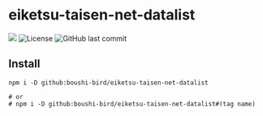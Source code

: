 # eiketsu-taisen-net-datalist

![](https://github.com/boushi-bird/eiketsu-taisen-net-datalist/workflows/CI/badge.svg)
![License](https://img.shields.io/github/license/boushi-bird/eiketsu-taisen-net-datalist.svg)
![GitHub last commit](https://img.shields.io/github/last-commit/boushi-bird/eiketsu-taisen-net-datalist/main.svg)

## Install

```
npm i -D github:boushi-bird/eiketsu-taisen-net-datalist

# or
# npm i -D github:boushi-bird/eiketsu-taisen-net-datalist#(tag name)
```
